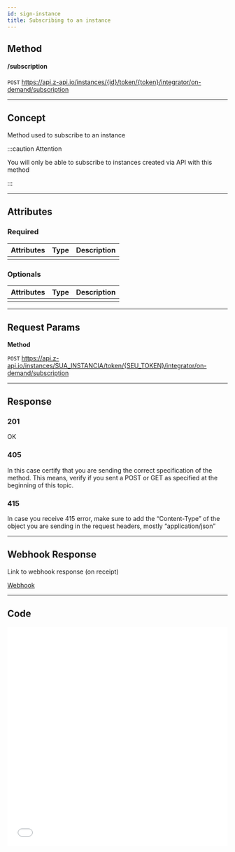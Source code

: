 ```yaml
---
id: sign-instance
title: Subscribing to an instance 
---
```


## Method

#### /subscription

`POST` https://api.z-api.io/instances/{id}/token/{token}/integrator/on-demand/subscription

---

## Concept

Method used to subscribe to an instance 

:::caution Attention 

You will only be able to subscribe to instances created via API with this method

:::

---

## Attributes

### Required 

| Attributes| Type | Description|
| :-------- | :--: | :-------- |
|           |      |           |

### Optionals

| Attributes| Type | Description|
| :-------- | :--: | :-------- |
|           |      |           |

---

## Request Params

**Method**

`POST` https://api.z-api.io/instances/SUA_INSTANCIA/token/{SEU_TOKEN}/integrator/on-demand/subscription

---

## Response

### 201

OK

### 405

In this case certify that you are sending the correct specification of the method. This means, verify if you sent a POST or GET as specified at the beginning of this topic.

### 415

In case you receive 415 error, make sure to add the “Content-Type” of the object you are sending in the request headers, mostly “application/json”

---

## Webhook Response

Link to webhook response (on receipt)

[Webhook](../webhooks/on-message-received#response)

---

## Code

<iframe src="//api.apiembed.com/?source=https://raw.githubusercontent.com/Z-API/z-api-docs/main/json-examples/sign-instance.json&targets=all" frameborder="0" scrolling="no" width="100%" height="500px" seamless></iframe>
